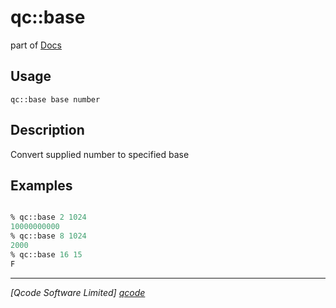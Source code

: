 qc::base
========

part of [Docs](../index.md)

Usage
-----
`
        qc::base base number
    `

Description
-----------
Convert supplied number to specified base

Examples
--------
```tcl

% qc::base 2 1024
10000000000
% qc::base 8 1024 
2000
% qc::base 16 15
F
```

----------------------------------
*[Qcode Software Limited] [qcode]*

[qcode]: http://www.qcode.co.uk "Qcode Software"